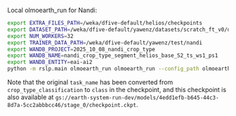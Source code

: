 Local olmoearth_run for Nandi:
```bash
export EXTRA_FILES_PATH=/weka/dfive-default/helios/checkpoints
export DATASET_PATH=/weka/dfive-default/yawenz/datasets/scratch_ft_v0/dataset
export NUM_WORKERS=32
export TRAINER_DATA_PATH=/weka/dfive-default/yawenz/test/nandi
export WANDB_PROJECT=2025_10_08_nandi_crop_type
export WANDB_NAME=nandi_crop_type_segment_helios_base_S2_ts_ws1_ps1
export WANDB_ENTITY=eai-ai2
python -m rslp.main olmoearth_run olmoearth_run --config_path olmoearth_run_data/nandi/ --scratch_path /weka/dfive-default/yawenz/datasets/scratch_v5/ --checkpoint_path /weka/dfive-default/yawenz/test/checkpoints/last_rewritten.ckpt
```
Note that the original `task_name` has been converted from `crop_type_classification` to `class` in the checkpoint, and this checkpoint is also available at `gs://earth-system-run-dev/models/4edd1efb-b645-44c3-8d7a-5cc2abbbcc46/stage_0/checkpoint.ckpt`.
